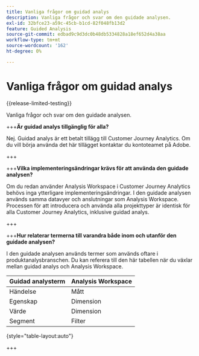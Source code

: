 ```yaml
---
title: Vanliga frågor om guidad analys
description: Vanliga frågor och svar om den guidade analysen.
exl-id: 32bfce23-a59c-45cb-b1cd-82f048fb13d2
feature: Guided Analysis
source-git-commit: edbad9c9d3dc0b48db5334828a18ef652d4a38aa
workflow-type: tm+mt
source-wordcount: '162'
ht-degree: 0%

---
```


# Vanliga frågor om guidad analys

{{release-limited-testing}}

Vanliga frågor och svar om den guidade analysen.

+++**Är guidad analys tillgänglig för alla?**

Nej. Guidad analys är ett betalt tillägg till Customer Journey Analytics. Om du vill börja använda det här tillägget kontaktar du kontoteamet på Adobe.

+++

+++**Vilka implementeringsändringar krävs för att använda den guidade analysen?**

Om du redan använder Analysis Workspace i Customer Journey Analytics behövs inga ytterligare implementeringsändringar. I den guidade analysen används samma datavyer och anslutningar som Analysis Workspace. Processen för att introducera och använda alla projekttyper är identisk för alla Customer Journey Analytics, inklusive guidad analys.

+++

+++**Hur relaterar termerna till varandra både inom och utanför den guidade analysen?**

I den guidade analysen används termer som används oftare i produktanalysbranschen. Du kan referera till den här tabellen när du växlar mellan guidad analys och Analysis Workspace.

| Guidad analysterm | Analysis Workspace |
| --- | --- |
| Händelse | Mått |
| Egenskap | Dimension |
| Värde | Dimension |
| Segment | Filter |

{style="table-layout:auto"}

+++
